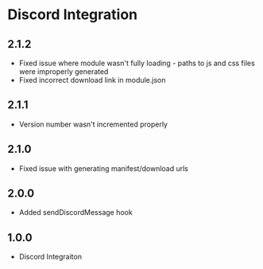 # Discord Integration

##  2.1.2
- Fixed issue where module wasn't fully loading - paths to js and css files were improperly generated
- Fixed incorrect download link in module.json
##  2.1.1
- Version number wasn't incremented properly
##  2.1.0
- Fixed issue with generating manifest/download urls
##  2.0.0
- Added sendDiscordMessage hook
##  1.0.0
- Discord Integraiton
